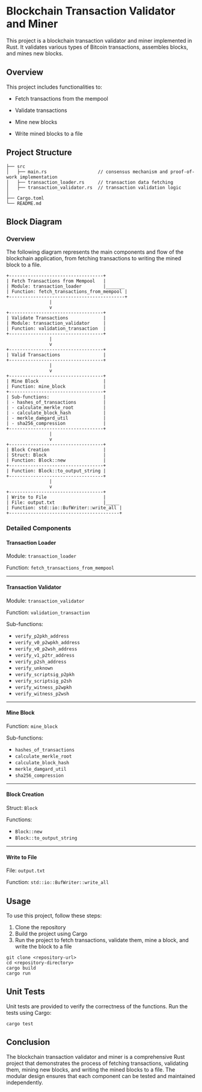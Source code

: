 # Blockchain Transaction Validator and Miner
This project is a blockchain transaction validator and miner implemented in Rust. It validates various types of Bitcoin transactions, assembles blocks, and mines new blocks.

## Overview
This project includes functionalities to:

* Fetch transactions from the mempool

* Validate transactions

* Mine new blocks

* Write mined blocks to a file

## Project Structure
```
├── src
│   ├── main.rs                   // consensus mechanism and proof-of-work implementation
│   ├── transaction_loader.rs     // transaction data fetching
│   ├── transaction_validator.rs  // transaction validation logic 
│                    
├── Cargo.toml
└── README.md
```
## Block Diagram
### Overview
The following diagram represents the main components and flow of the blockchain application, from fetching transactions to writing the mined block to a file.
```
+-----------------------------------+
| Fetch Transactions from Mempool   |
| Module: transaction_loader        |_______
| Function: fetch_transactions_from_mempool |
+-------------------------------------------+
                |
                v
+-----------------------------------+
| Validate Transactions             |
| Module: transaction_validator     |
| Function: validation_transaction  |
+-----------------------------------+
                |
                v
+-----------------------------------+
| Valid Transactions                |
+-----------------------------------+
                |
                v
+-----------------------------------+
| Mine Block                        |
| Function: mine_block              |
+-----------------------------------+
| Sub-functions:                    |
| - hashes_of_transactions          |
| - calculate_merkle_root           |
| - calculate_block_hash            |
| - merkle_damgard_util             |
| - sha256_compression              |
+-----------------------------------+
                |
                v
+-----------------------------------+
| Block Creation                    |
| Struct: Block                     |
| Function: Block::new              |
+-----------------------------------+
| Function: Block::to_output_string |
+-----------------------------------+
                |
                v
+-----------------------------------+
| Write to File                     |
| File: output.txt                  |_____
| Function: std::io::BufWriter::write_all |
+-----------------------------------------+
```
### Detailed Components
#### Transaction Loader

Module: `transaction_loader`

Function: `fetch_transactions_from_mempool`

---

#### Transaction Validator

Module: `transaction_validator`

Function: `validation_transaction`

Sub-functions:
- `verify_p2pkh_address`
- `verify_v0_p2wpkh_address`
- `verify_v0_p2wsh_address`
- `verify_v1_p2tr_address`
- `verify_p2sh_address`
- `verify_unknown`
- `verify_scriptsig_p2pkh`
- `verify_scriptsig_p2sh`
- `verify_witness_p2wpkh`
- `verify_witness_p2wsh`
---

#### Mine Block

Function: `mine_block`

Sub-functions:
- `hashes_of_transactions`
- `calculate_merkle_root`
- `calculate_block_hash`
- `merkle_damgard_util`
- `sha256_compression`
---

#### Block Creation

Struct: `Block`

Functions:
- `Block::new`
- `Block::to_output_string`
---

#### Write to File

File: `output.txt`

Function: `std::io::BufWriter::write_all`

## Usage
To use this project, follow these steps:

1) Clone the repository
2) Build the project using Cargo
3) Run the project to fetch transactions, validate them, mine a block, and write the block to a file
```
git clone <repository-url>
cd <repository-directory>
cargo build
cargo run
```

## Unit Tests
Unit tests are provided to verify the correctness of the functions. Run the tests using Cargo:
```
cargo test
```

## Conclusion
The blockchain transaction validator and miner is a comprehensive Rust project that demonstrates the process of fetching transactions, validating them, mining new blocks, and writing the mined blocks to a file. The modular design ensures that each component can be tested and maintained independently.
